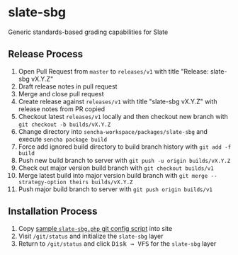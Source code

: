 # slate-sbg
Generic standards-based grading capabilities for Slate

## Release Process
1. Open Pull Request from `master` to `releases/v1` with title "Release: slate-sbg vX.Y.Z"
2. Draft release notes in pull request
3. Merge and close pull request
4. Create release against `releases/v1` with title "slate-sbg vX.Y.Z" with release notes from PR copied
5. Checkout latest `releases/v1` locally and then checkout new branch with `git checkout -b builds/vX.Y.Z`
6. Change directory into `sencha-workspace/packages/slate-sbg` and execute `sencha package build`
7. Force add ignored build directory to build branch history with `git add -f build`
8. Push new build branch to server with `git push -u origin builds/vX.Y.Z`
9. Check out major version build branch with `git checkout builds/v1`
10. Merge latest build into major version build branch with `git merge --strategy-option theirs builds/vX.Y.Z`
11. Push major build branch to server with `git push origin builds/v1`


## Installation Process
1. Copy [sample `slate-sbg.php` git config script](https://github.com/SlateFoundation/slate-sbg/blob/master/php-config/Git.config.d/slate-sbg.php) into site
2. Visit `/git/status` and initialize the `slate-sbg` layer
3. Return to `/git/status` and click <kbd>Disk → VFS</kbd> for the `slate-sbg` layer
